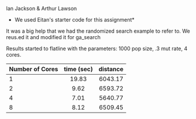 Ian Jackson & Arthur Lawson
* We used Eitan's starter code for this assignment*

It was a big help that we had the randomized search example to refer to. We reus.ed it and modified it for ga_search

Results started to flatline with the parameters: 1000 pop size, .3 mut rate, 4 cores.

|Number of Cores| time (sec)|distance|
|---------------|:---------:|-------:|
|   1           |  19.83    |6043.17 |
|   2           |  9.62     |6593.72 |
|   4           |  7.01     |5640.77 |
|   8           |  8.12     |6509.45 |
